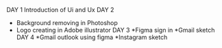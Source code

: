 DAY 1
Introduction of Ui and Ux
DAY 2
* Background removing in Photoshop
* Logo creating in Adobe illustrator 
DAY 3
*Figma sign in
*Gmail sketch
DAY 4
*Gmail outlook using figma
*Instagram sketch 
